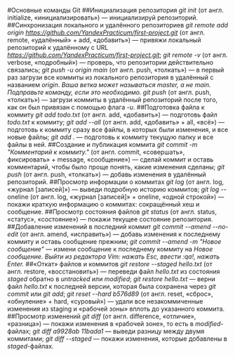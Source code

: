 #Основные команды Git
##Инициализация репозитория
*git init* (от англ. initialize, «инициализировать») — инициализируй репозиторий.
##Синхронизация локального и удалённого репозиториев
*git remote add origin https://github.com/YandexPracticum/first-project.git* (от англ. remote, «удалённый» + add, «добавить») — привяжи локальный репозиторий к удалённому с URL *https://github.com/YandexPracticum/first-project.git*;
*git remote -v* (от англ. verbose, «подробный») — проверь, что репозитории действительно связались;
*git push -u origin main* (от англ. push, «толкать») — в первый раз загрузи все коммиты из локального репозитория в удалённый с названием *origin*.
*Ваша ветка может называться master, а не main. Подправьте команду, если это необходимо.*
*git push* (от англ. push, «толкать») — загрузи коммиты в удалённый репозиторий после того, как он был привязан с помощью флага *-u*.
##Подготовка файла к коммиту
*git add todo.txt* (от англ. add, «добавить») — подготовь файл *todo.txt* к коммиту;
*git add --all* (от англ. add, «добавить» + all, «всё») — подготовь к коммиту сразу все файлы, в которых были изменения, и все новые файлы;
*git add .* — подготовь к коммиту текущую папку и все файлы в ней.
##Создание и публикация коммита
*git commit -m "Комментарий к коммиту."* (от англ. commit, «совершать», фиксировать» + message, «сообщение») — сделай коммит и оставь комментарий, чтобы было проще понять, какие изменения сделаны;
*git push* (от англ. push, «толкать») — добавь изменения в удалённый репозиторий.
##Просмотр информации о коммитах
*git log* (от англ. log, «журнал [записей]») — выведи подробную историю коммитов;
*git log* --oneline (от англ. log, «журнал [записей]» + oneline, «одной строкой») — покажи краткую информацию о коммитах: сокращённый хеш и сообщение.
##Просмотр состояния файлов
*git status* (от англ. status, «статус», «состояние») — покажи текущее состояние репозитория.
##Добавление изменений в последний коммит
*git commit --amend --no-edit* (от англ. amend, «исправить») — добавь изменения к последнему коммиту и оставь сообщение прежним;
*git commit --amend -m "Новое сообщение"* — измени сообщение к последнему коммиту на *Новое сообщение*.
*Выйти из редактора Vim: нажать Esc, ввести :qa!, нажать Enter.*
##«Откат» файлов и коммитов
*git restore --staged hello.txt* (от англ. restore, «восстановить») — переведи файл *hello.txt* из состояния *staged* обратно в *untracked* или *modified*;
*git restore hello.txt* — верни файл *hello.txt* к последней версии, которая была сохранена через *git commit* или *git add*;
*git reset --hard b576d89* (от англ. reset, «сброс», «обнуление» + hard, «суровый») — удали все незакоммиченные изменения из staging и «рабочей зоны» вплоть до указанного коммита.
##Просмотр изменений
*git diff* (от англ. difference, «отличие», «разница») — покажи изменения в «рабочей зоне», то есть в *modified*-файлах;
*git diff a9928ab 11bada1* — выведи разницу между двумя коммитами;
*git diff --staged* — покажи изменения, которые добавлены в *staged*-файлах.